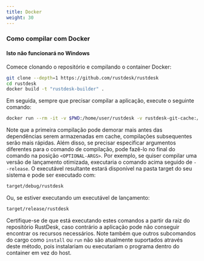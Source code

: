 ```yaml
---
title: Docker
weight: 30
---
```


### Como compilar com Docker
#### Isto não funcionará no Windows

Comece clonando o repositório e compilando o container Docker:

```sh
git clone --depth=1 https://github.com/rustdesk/rustdesk
cd rustdesk
docker build -t "rustdesk-builder" .
```

Em seguida, sempre que precisar compilar a aplicação, execute o seguinte comando:

```sh
docker run --rm -it -v $PWD:/home/user/rustdesk -v rustdesk-git-cache:/home/user/.cargo/git -v rustdesk-registry-cache:/home/user/.cargo/registry -e PUID="$(id -u)" -e PGID="$(id -g)" rustdesk-builder
```

Note que a primeira compilação pode demorar mais antes das dependências serem armazenadas em cache, compilações subsequentes serão mais rápidas. Além disso, se precisar especificar argumentos diferentes para o comando de compilação, pode fazê-lo no final do comando na posição `<OPTIONAL-ARGS>`. Por exemplo, se quiser compilar uma versão de lançamento otimizada, executaria o comando acima seguido de `--release`. O executável resultante estará disponível na pasta target do seu sistema e pode ser executado com:

```sh
target/debug/rustdesk
```

Ou, se estiver executando um executável de lançamento:

```sh
target/release/rustdesk
```

Certifique-se de que está executando estes comandos a partir da raiz do repositório RustDesk, caso contrário a aplicação pode não conseguir encontrar os recursos necessários. Note também que outros subcomandos do cargo como `install` ou `run` não são atualmente suportados através deste método, pois instalariam ou executariam o programa dentro do container em vez do host.